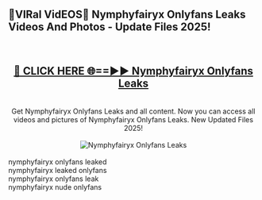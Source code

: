 <h2>🔴VIRal VidEOS🔴 Nymphyfairyx Onlyfans Leaks Videos And Photos - Update Files 2025!</h2>
<br>
<div align="center">
<h2><a href="https://virallinks.top/odZfE0" rel="nofollow">🔴 CLICK HERE 🌐==►► Nymphyfairyx Onlyfans Leaks</a></h2>
<br>
Get Nymphyfairyx Onlyfans Leaks and all content. Now you can access all videos and pictures of Nymphyfairyx Onlyfans Leaks. New Updated Files 2025!
<br>
<br>
<a href="https://virallinks.top/odZfE0" rel="nofollow" data-target="animated-image.originalLink"><img src="https://i.imgur.com/dJHk4Zq.gif)" alt="Nymphyfairyx Onlyfans Leaks" style="max-width: 100%; display: inline-block;" data-target="animated-image.originalImage"></a>
</div>
<br>
nymphyfairyx onlyfans leaked<br>
nymphyfairyx leaked onlyfans<br>
nymphyfairyx onlyfans leak<br>
nymphyfairyx nude onlyfans